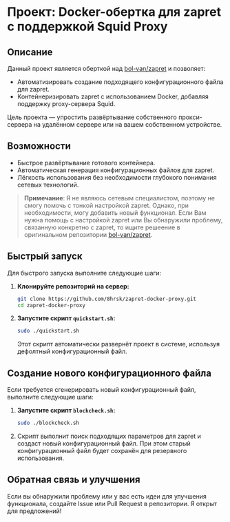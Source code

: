 # Проект: Docker-обертка для zapret с поддержкой Squid Proxy

## Описание

Данный проект является оберткой над [bol-van/zapret](https://github.com/bol-van/zapret) и позволяет:
- Автоматизировать создание подходящего конфигурационного файла для zapret.
- Контейнеризировать zapret с использованием Docker, добавляя поддержку proxy-сервера Squid.

Цель проекта — упростить развёртывание собственного прокси-сервера на удалённом сервере или на вашем собственном устройстве.

## Возможности

- Быстрое развёртывание готового контейнера.
- Автоматическая генерация конфигурационных файлов для zapret.
- Лёгкость использования без необходимости глубокого понимания сетевых технологий.

> **Примечание**: Я не являюсь сетевым специалистом, поэтому не смогу помочь с тонкой настройкой zapret. Однако, при необходимости, могу добавить новый функционал. Если Вам нужна помощь с настройкой zapret или Вы обнаружили проблему, связанную конкретно с zapret, то ищите решеение в оригинальном репозитории [bol-van/zapret](https://github.com/bol-van/zapret).

## Быстрый запуск

Для быстрого запуска выполните следующие шаги:

1. **Клонируйте репозиторий на сервер:**
   ```bash
   git clone https://github.com/8hrsk/zapret-docker-proxy.git
   cd zapret-docker-proxy
   ```

2. **Запустите скрипт `quickstart.sh`:**
   ```bash
   sudo ./quickstart.sh
   ```
   
   Этот скрипт автоматически развернёт проект в системе, используя дефолтный конфигурационный файл.

## Создание нового конфигурационного файла

Если требуется сгенерировать новый конфигурационный файл, выполните следующие шаги:

1. **Запустите скрипт `blockcheck.sh`:**
   ```bash
   sudo ./blockcheck.sh
   ```

2. Скрипт выполнит поиск подходящих параметров для zapret и создаст новый конфигурационный файл. При этом старый конфигурационный файл будет сохранён для резервного использования.

## Обратная связь и улучшения

Если вы обнаружили проблему или у вас есть идеи для улучшения функционала, создайте Issue или Pull Request в репозитории. Я открыт для предложений!
